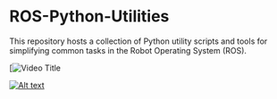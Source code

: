 # ROS-Python-Utilities
This repository hosts a collection of Python utility scripts and tools for simplifying common tasks in the Robot Operating System (ROS). 

[![Video Title](https://youtu.be/4Y9ndViLJgQ)

[![Alt text](https://img.youtube.com/vi/4Y9ndViLJgQ/0.jpg)](https://www.youtube.com/4Y9ndViLJgQ)
